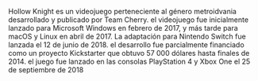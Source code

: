 Hollow Knight es un videojuego perteneciente al género metroidvania desarrollado y publicado por Team Cherry.
el videojuego fue inicialmente lanzado para Microsoft Windows en febrero de 2017, y más tarde para macOS y
Linux en abril de 2017.​ La adaptación para Nintendo Switch fue lanzada el 12 de junio de 2018.​ el
desarrollo fue parcialmente financiado como un proyecto Kickstarter que obtuvo 57 000 dólares hasta
finales de 2014.​ el juego fue lanzado en las consolas PlayStation 4 y Xbox One el 25 de septiembre de 2018